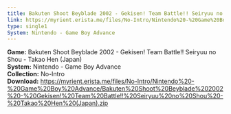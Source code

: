 ```yaml
---
title: Bakuten Shoot Beyblade 2002 - Gekisen! Team Battle!! Seiryuu no Shou - Takao Hen (Japan)
link: https://myrient.erista.me/files/No-Intro/Nintendo%20-%20Game%20Boy%20Advance/Bakuten%20Shoot%20Beyblade%202002%20-%20Gekisen!%20Team%20Battle!!%20Seiryuu%20no%20Shou%20-%20Takao%20Hen%20(Japan).zip
type: single1
System: Nintendo - Game Boy Advance
---
```

<b>Game:</b> Bakuten Shoot Beyblade 2002 - Gekisen! Team Battle!! Seiryuu no Shou - Takao Hen (Japan)<br>
<b>System:</b> Nintendo - Game Boy Advance<br>
<b>Collection:</b> No-Intro<br>
<b>Download:</b> https://myrient.erista.me/files/No-Intro/Nintendo%20-%20Game%20Boy%20Advance/Bakuten%20Shoot%20Beyblade%202002%20-%20Gekisen!%20Team%20Battle!!%20Seiryuu%20no%20Shou%20-%20Takao%20Hen%20(Japan).zip